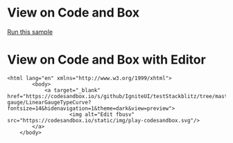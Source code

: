 
# View on Code and Box
[Run this sample](https://codesandbox.io/s/github/IgniteUI/testStackblitz/tree/master/github/linear-gauge/LinearGaugeTypeCurve?fontsize=14&hidenavigation=1&theme=dark&view=preview)                        
        
# View on Code and Box with Editor #
            
    <html lang="en" xmlns="http://www.w3.org/1999/xhtml">
            <body>           
                <a target="_blank" href="https://codesandbox.io/s/github/IgniteUI/testStackblitz/tree/master/github/linear-gauge/LinearGaugeTypeCurve?fontsize=14&hidenavigation=1&theme=dark&view=preview">
                        <img alt="Edit fbusv" src="https://codesandbox.io/static/img/play-codesandbox.svg"/>
            </a>
        </body>
</html>
        